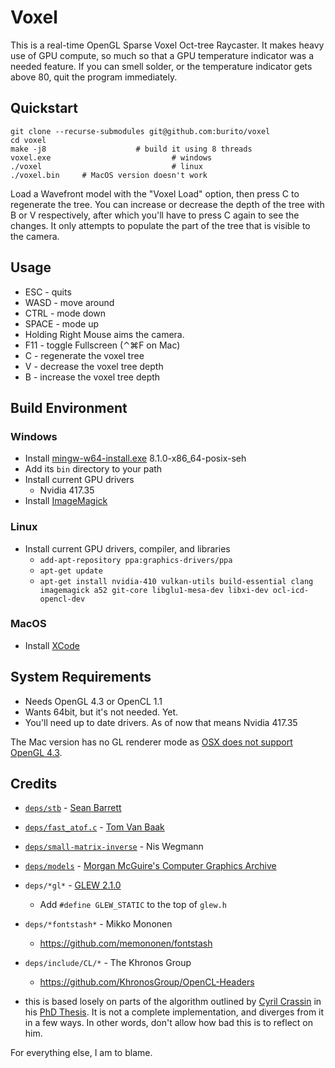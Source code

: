 Voxel
=====
This is a real-time OpenGL Sparse Voxel Oct-tree Raycaster.
It makes heavy use of GPU compute, so much so that a GPU temperature indicator was a needed feature. If you can smell solder, or the temperature indicator gets above 80, quit the program immediately.

Quickstart
----------
    git clone --recurse-submodules git@github.com:burito/voxel
    cd voxel
    make -j8                    # build it using 8 threads
    voxel.exe                           # windows
    ./voxel                             # linux
    ./voxel.bin     # MacOS version doesn't work

Load a Wavefront model with the "Voxel Load" option, then press C to regenerate the tree. You can increase or decrease the depth of the tree with B or V respectively, after which you'll have to press C again to see the changes. It only attempts to populate the part of the tree that is visible to the camera.

Usage
-----
* ESC - quits
* WASD - move around
* CTRL - mode down
* SPACE - mode up
* Holding Right Mouse aims the camera.
* F11 - toggle Fullscreen (⌃⌘F on Mac)
* C - regenerate the voxel tree
* V - decrease the voxel tree depth
* B - increase the voxel tree depth

Build Environment
-----------------
### Windows
* Install [mingw-w64-install.exe](http://sourceforge.net/projects/mingw-w64/files/) 8.1.0-x86_64-posix-seh
* Add its ```bin``` directory to your path
* Install current GPU drivers
	* Nvidia 417.35
* Install [ImageMagick](http://www.imagemagick.org/script/download.php#windows)

### Linux
* Install current GPU drivers, compiler, and libraries
	* ```add-apt-repository ppa:graphics-drivers/ppa```
	* ```apt-get update```
	* ```apt-get install nvidia-410 vulkan-utils build-essential clang imagemagick a52 git-core libglu1-mesa-dev libxi-dev ocl-icd-opencl-dev```

### MacOS
* Install [XCode](https://developer.apple.com/xcode/downloads/)

System Requirements
-------------------
* Needs OpenGL 4.3 or OpenCL 1.1
* Wants 64bit, but it's not needed. Yet.
* You'll need up to date drivers. As of now that means Nvidia 417.35

The Mac version has no GL renderer mode as [OSX does not support OpenGL 4.3](https://developer.apple.com/graphicsimaging/opengl/capabilities/).


Credits
-------
* [```deps/stb```](https://github.com/nothings/stb) - [Sean Barrett](http://nothings.org/)
* [```deps/fast_atof.c```](http://www.leapsecond.com/tools/fast_atof.c) - [Tom Van Baak](http://www.leapsecond.com/)
* [```deps/small-matrix-inverse```](https://github.com/niswegmann/small-matrix-inverse) - Nis Wegmann
* [```deps/models```](https://github.com/burito/models) - [Morgan McGuire's Computer Graphics Archive](https://casual-effects.com/data)
* ```deps/*gl*``` - [GLEW 2.1.0](http://glew.sourceforge.net/)
    * Add ```#define GLEW_STATIC``` to the top of ```glew.h```

* ```deps/*fontstash*``` - Mikko Mononen
    * https://github.com/memononen/fontstash
* ```deps/include/CL/*``` - The Khronos Group
    * https://github.com/KhronosGroup/OpenCL-Headers

* this is based losely on parts of the algorithm outlined by [Cyril Crassin](http://maverick.inria.fr/Members/Cyril.Crassin/) in his [PhD Thesis](http://maverick.inria.fr/Publications/2011/Cra11/CCrassinThesis_EN_Web.pdf).
It is not a complete implementation, and diverges from it in a few ways. In other words, don't allow how bad this is to reflect on him.

For everything else, I am to blame.